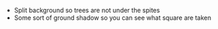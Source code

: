- Split background so trees are not under the spites
- Some sort of ground shadow so you can see what square are taken